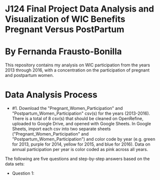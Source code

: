 # J124 Final Project Data Analysis and Visualization of WIC Benefits Pregnant Versus PostPartum
# By Fernanda Frausto-Bonilla
This repository contains my analysis on WIC participation from the years 2013 through 2016, with a concentration on the participation of pregnant and postpartum women. 
# Data Analysis Process
* #1. Download the "Pregnant_Women_Participation" and "Postpartum_Women_Participation" csv(s) for the years (2013-2016). There is a total of 8 csv(s) that should be cleaned on OpenRefine, uploaded to Google Drive, and opened with Google Sheets. In Google Sheets, import each csv into two separate sheets ("Pregnant_Women_Participation" and "Postpartum_Women_Participation") and color code by year (e.g. green for 2013, purple for 2014, yellow for 2015, and blue for 2016). Data on annual participation per year is color coded as pink across all years. 

The following are five questions and step-by-step answers based on the data sets:
* Question 1:
